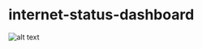 # internet-status-dashboard

![alt text](ttps://github.com/JohnGrey0/internet-status-dashboard/blob/main/example/Screenshot%202023-07-18%20at%2012.01.46%20AM.png?raw=true)
